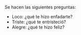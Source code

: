 Se hacen las siguientes preguntas:
- Loco: ¿qué te hizo enfadarte?
- Triste: ¿qué te entristeció?
- Alegre: ¿qué te hizo feliz?